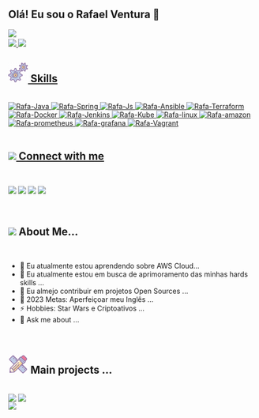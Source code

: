 ## Olá! Eu sou o Rafael Ventura 👋
<img src="https://www.animatedimages.org/data/media/562/animated-line-image-0429.gif" width="400px">



<div>
 
  <a href="*">
    <img  height=180rem" src="https://github-readme-stats.vercel.app/api?username=rc-ventura&theme=highcontrast&show_icons=true">   
    <img  height=180rem" src="https://github-readme-stats.vercel.app/api/top-langs/?username=rc-ventura&layout=compact&langs_count=16&theme=highcontrast">

 <br>
</div>
  
 <div style= "display: inline_block">
      
## <img src="/icons8-services.gif" width="40">  Skills 
<br> 
 
<img aligh= "center" height="60" width="70" alt="Rafa-Java" src="https://cdn.jsdelivr.net/gh/devicons/devicon/icons/java/java-original.svg" />
<img aligh= "center" height="60" width="70" alt="Rafa-Spring" src="https://cdn.jsdelivr.net/gh/devicons/devicon/icons/spring/spring-original.svg" />
<img aligh= "center" height="60" width="70" alt="Rafa-Js" src="https://cdn.jsdelivr.net/gh/devicons/devicon/icons/javascript/javascript-original.svg" />       
<img aligh= "center" height="60" width="70" alt="Rafa-Ansible" src="https://cdn.jsdelivr.net/gh/devicons/devicon/icons/ansible/ansible-original.svg" />
<img aligh= "center" height="60" width="70" alt="Rafa-Terraform" src="https://cdn.jsdelivr.net/gh/devicons/devicon/icons/terraform/terraform-original.svg" />         
<img aligh= "center" height="60" width="70" alt="Rafa-Docker" src="https://cdn.jsdelivr.net/gh/devicons/devicon/icons/docker/docker-original.svg" />  
<img aligh="center" height="60" width="70" alt="Rafa-Jenkins" src="https://cdn.jsdelivr.net/gh/devicons/devicon/icons/jenkins/jenkins-original.svg" />
<img aligh= "center" height="60" width="70" alt="Rafa-Kube" src="https://cdn.jsdelivr.net/gh/devicons/devicon/icons/kubernetes/kubernetes-plain.svg" />
<img aligh= "center" height="60" width="70" alt="Rafa-linux" src="https://cdn.jsdelivr.net/gh/devicons/devicon/icons/linux/linux-original.svg" />
<img height="60" width="70" alt ="Rafa-amazon" src="https://cdn.jsdelivr.net/gh/devicons/devicon/icons/amazonwebservices/amazonwebservices-original-wordmark.svg" />
<img height="60" width="70" alt ="Rafa-prometheus" src="https://cdn.jsdelivr.net/gh/devicons/devicon/icons/prometheus/prometheus-original.svg" />
<img height="60" width="70" alt ="Rafa-grafana" src="https://cdn.jsdelivr.net/gh/devicons/devicon/icons/grafana/grafana-original.svg" />
<img height="60" width="70" alt="Rafa-Vagrant" src="https://cdn.jsdelivr.net/gh/devicons/devicon/icons/vagrant/vagrant-original.svg" />
                    
          
<br>
</div>       

<br>
<div>
 
##  <img src="https://media.giphy.com/media/LnQjpWaON8nhr21vNW/giphy.gif" width="60"> Connect with me 
<br>

<a href="https://www.linkedin.com/in/dev-ventura" target="blank_"> <img aligh= "center" src="https://img.shields.io/badge/LinkedIn-0077B5?style=for-the-badge&logo=linkedin&logoColor=white"></a>
<a href="r.c_ventura:@gmail.com" target="blank_" ><img aligh= "center" src="https://img.shields.io/badge/Gmail-D14836?style=for-the-badge&logo=gmail&logoColor=white"></a>
<a href="#"> <img aligh= "center" target="blank_" src= "https://img.shields.io/badge/Telegram-2CA5E0?style=for-the-badge&logo=telegram&logoColor=white"></a>
<a href="https://www.instagram.com/rafaelventurarj" target="blank_"><img aligh= "center" src= "https://img.shields.io/badge/Instagram-E4405F?style=for-the-badge&logo=instagram&logoColor=white"></a>

 <br>
</div>

<div>

## <img src="https://media.giphy.com/media/VgCDAzcKvsR6OM0uWg/giphy.gif" width="50"> About Me... 
  <br>

- 🔗 Eu atualmente estou aprendendo sobre AWS Cloud...
- 🔭 Eu atualmente estou em busca de aprimoramento das minhas hards skills ...
- 👐 Eu almejo contribuir em projetos Open Sources ...
- 🥅 2023 Metas: Aperfeiçoar meu Inglês ...
- ⚡ Hobbies: Star Wars e Criptoativos ...
- 💬 Ask me about ...


<br>
<div>

## <img src="/icons8-design-project.gif" width="40"> Main projects ...
<br>

<a href="https://github.com/rc-ventura/observability-monitoring-promo-node-grafana" target= "blank_">
  <img align="center" src="https://github-readme-stats.vercel.app/api/pin/?username=rc-ventura&repo=observability-monitoring-promo-node-grafana&theme=highcontrast" /></a>
 <a href="https://github.com/rc-ventura/CurrencyConverter-App"  target= "blank_">
  <img align="center" src="https://github-readme-stats.vercel.app/api/pin/?username=rc-ventura&repo=CurrencyConverter-App&theme=highcontrast" />
 </a>
</div>
<img src="https://www.animatedimages.org/data/media/562/animated-line-image-0429.gif" width="400px">

          
      
      
